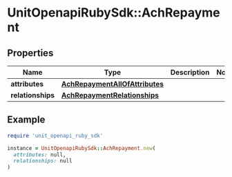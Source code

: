# UnitOpenapiRubySdk::AchRepayment

## Properties

| Name | Type | Description | Notes |
| ---- | ---- | ----------- | ----- |
| **attributes** | [**AchRepaymentAllOfAttributes**](AchRepaymentAllOfAttributes.md) |  |  |
| **relationships** | [**AchRepaymentRelationships**](AchRepaymentRelationships.md) |  |  |

## Example

```ruby
require 'unit_openapi_ruby_sdk'

instance = UnitOpenapiRubySdk::AchRepayment.new(
  attributes: null,
  relationships: null
)
```

